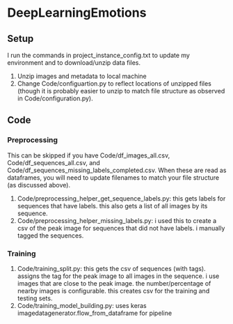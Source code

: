 # DeepLearningEmotions

## Setup
I run the commands in project_instance_config.txt to update my environment and to download/unzip data files.
1. Unzip images and metadata to local machine
2. Change Code/configuartion.py to reflect locations of unzipped files (though it is probably easier to unzip to match file structure as observed in Code/configuration.py).

## Code
### Preprocessing
This can be skipped if you have Code/df_images_all.csv, Code/df_sequences_all.csv, and Code/df_sequences_missing_labels_completed.csv.  When these are read as dataframes, you will need to update filenames to match your file structure (as discussed above).
1. Code/preprocessing_helper_get_sequence_labels.py:  this gets labels for sequences that have labels.  this also gets a list of all images by its sequence.
2. Code/preprocessing_helper_missing_labels.py:  i used this to create a csv of the peak image for sequences that did not have labels.  i manually tagged the sequences.  

### Training
1. Code/training_split.py:  this gets the csv of sequences (with tags).  assigns the tag for the peak image to all images in the sequence.  i use images that are close to the peak image.  the number/percentage of nearby images is configurable.  this creates csv for the training and testing sets.
2. Code/training_model_building.py:  uses keras imagedatagenerator.flow_from_dataframe for pipeline
